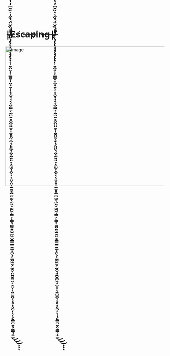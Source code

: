 <h1>|̵̷̴̶̷̶̶̶̷̵̵̸̵̴̵̴̶̶̸̷̵̸̸̶̴̷̵̸̴̴̶̴̴̶̴̵̶̸̸̴̶̵̸̵̷̷̴̷̸̸̷̶̵̵̸̸̴̸̷̷̶̵̴̴̶̸̶̴̶̵̷̴̵̶̶̷̵̸̵̵̸̶̷̴̸̴̸̵̴̴̵̶̷̷̸̷̴̵̴̷̸̴̴̴̶̴̶̸̴̸̴̶̷̷̶̵̸̸̷̵̵̷̵̵̸̴̵̸̷̷̶̵̵̸̷̵̶̸̶̴̷̷̵̶̷̴̶̴̶̵̷̶̸̴̸̸̵̶̷̷̵̸̵̸̸̶̴̷̴̵̴̴̶̶̶̶̵̵̵̵̵̸̸̴̸̶̶̸̶̶̷̸̶̶̸̴̸̸̸̸̴̷̸̶̸̶̶̷̴̴̵̶̸̶̵̸̷̴̸̶̸̵̸̴̸̶̴̸̶̸̴̵̶̵̵̵̵̵̷̶̸̷̴̸̴̶̷̶̶̴̶̵̴̶̶̷̸̸̵̷̵̵̶̶̸̴̴̸̷̶̵̸̶̶̸̸̸̵̴̸̵̵̶̷̶̴̵̵̴̷̸̵̸̷̴̸̷̶̷̵̷̴̶̴̸̴̷̵̶̷̵̶̷̴̸̸̸̴̶̵̴̸̶̶̶̸̶̶̵̷̸̶̷̶̴̴̶̵̵̵̴̵̸̷̶̸̵̷̵̴̴̷̴̵̴̵̴̷̸̵̸̴̶̷̷̷̴̷̸̸̶̸̷̷̵̸̴̸̵̵̸̶̷̵̷̴̸̴̸̸̸̶̸̷̷̵̴̸̶̸̸̶̷̴̷̴̴̨̡̢̨̡̡̡̧̡̢̨̦͎͍̭͍̟͕̳̻̞͓̮̘͍̹̟͙̬͉̘̖͔̮̻͇̜̰̪͍̠̯̭̤̤̫̞͎̮͈̰̝̫͙̗͈͖͉̭͓̰͍͈̠̣̼͚͎̭̙̦͔̤͙͈̩̰̫̥̭͇̪͚͔̫͖̠̼̪̼͎͇̝̙̳͉̻̬̭̼̯̫͖̼̭̳̳͇̱͇͙̪̖͕̳̰̼̫̗̰̯͉͈̱̮̻͖̘̼͍̣͔̬̻̫̬̝̞̥͙̥̪̦͔̜̗̭͇̪͍̥̰̳̘̣̳̊́̏̌̈́̉̋͑͛̏̂͆̓̔̆̔̎̐̋̈́̋̋̂͌̾̿̿͋̇̇̇̆͂̆̈̑̑͋̌̈́́̍̔́̐͐̓͋̆̂͐̎͛̈̅̊͐̃͑̌͊̄̽̌̌̌͑͌̇͊̄̄̀͐͒̑̒̏̊͋͑̄̒̀̑͗̒̑́̆͌̂̓̈́͗́̑̾͂̅̊̋͛̎͑̍̉́̈́̽̍͊̇̅̃̑̏͐̒̿̓̾̓͑͆̐͌̍͋́̏͆̈́͊̋͊́̂̔̒͛̉̓̈́͑̔̃́͋̽̀̀́̀̊͗͂̊̃͑̇͊̐̋̄̚͘̚̕͘̚̕̚͘͘̕̚̕̕̚͘̕̚͜͜͜͠͠͝͝͝͠͠͝͝͝͝͠͝͠͝͝͝ͅͅͅE̷s̸c̵a̶p̷i̸n̶g̶|̶̷̸̸̶̵̷̷̸̴̵̵̷̴̶̵̶̷̸̵̴̵̴̶̶̸̶̵̸̵̷̴̴̸̴̶̸̸̷̷̶̵̵̴̴̷̵̸̸̵̵̶̸̵̴̶̶̶̴̴̵̴̷̵̴̵̴̷̶̶̸̴̸̶̷̴̸̸̷̵̸̴̴̶̶̶̵̴̷̸̵̵̴̵̷̷̷̶̴̷̴̶̴̷̴̸̶̶̷̶̸̸̷̸̶̷̷̴̵̵̷̷̵̸̵̶̷̶̶̴̶̷̵̷̶̶̶̸̸̷̸̵̸̶̶̴̸̶̶̵̶̷̵̶̷̴̸̷̵̶̸̴̵̷̸̴̴̸̴̴̸̸̶̸̴̸̶̶̶̴̴̸̷̴̷̸̶̸̶̸̷̶̵̶̷̴̶̵̶̶̸̸̷̴̴̸̸̸̶̵̷̶̴̴̴̸̴̴̸̸̷̴̸̵̶̶̷̵̴̷̸̷̸̵̷̸̸̴̶̴̷̵̴̷̸̷̶̸̶̶̴̷̷̵̸̶̴̷̷̴̵̷̸̷̵̶̵̴̸̸̶̷̷̴̸̵̵̶̴̵̶̶̶̵̵̸̸̶̸̵̷̵̸̷̵̴̸̷̷̶̵̶̴̶̸̶̴̷̶̴̵̷̷̷̵̸̸̵̶̸̴̸̶̵̶̶̸̸̴̵̷̴̷̶̵̵̴̸̸̴̶̸̵̸̴̷̶̷̵̶̴̶̷̴̷̶̷̴̶̶̸̸̴̸̴̵̵̷̴̶̸̵̵̴̸̸̸̵̶̷̴̵̵̵̶̸̸̷̷̴̶̶̴̷̵̵̸̴̷̴̷̵̴̴̶̷̶̨̡̢̨̡̡̡̧̡̢̨̦͎͍̭͍̟͕̳̻̞͓̮̘͍̹̟͙̬͉̘̖͔̮̻͇̜̰̪͍̠̯̭̤̤̫̞͎̮͈̰̝̫͙̗͈͖͉̭͓̰͍͈̠̣̼͚͎̭̙̦͔̤͙͈̩̰̫̥̭͇̪͚͔̫͖̠̼̪̼͎͇̝̙̳͉̻̬̭̼̯̫͖̼̭̳̳͇̱͇͙̪̖͕̳̰̼̫̗̰̯͉͈̱̮̻͖̘̼͍̣͔̬̻̫̬̝̞̥͙̥̪̦͔̜̗̭͇̪͍̥̰̳̘̣̳̊́̏̌̈́̉̋͑͛̏̂͆̓̔̆̔̎̐̋̈́̋̋̂͌̾̿̿͋̇̇̇̆͂̆̈̑̑͋̌̈́́̍̔́̐͐̓͋̆̂͐̎͛̈̅̊͐̃͑̌͊̄̽̌̌̌͑͌̇͊̄̄̀͐͒̑̒̏̊͋͑̄̒̀̑͗̒̑́̆͌̂̓̈́͗́̑̾͂̅̊̋͛̎͑̍̉́̈́̽̍͊̇̅̃̑̏͐̒̿̓̾̓͑͆̐͌̍͋́̏͆̈́͊̋͊́̂̔̒͛̉̓̈́͑̔̃́͋̽̀̀́̀̊͗͂̊̃͑̇͊̐̋̄̚͘̚̕͘̚̕̚͘͘̕̚̕̕̚͘̕̚͜͜͜͠͠͝͝͝͠͠͝͝͝͝͠͝͠͝͝͝ͅͅͅ</h1>


<img width="957" height="442" alt="image" src="https://github.com/user-attachments/assets/075a70df-0e47-46a9-943d-4ea917536bf3" />


